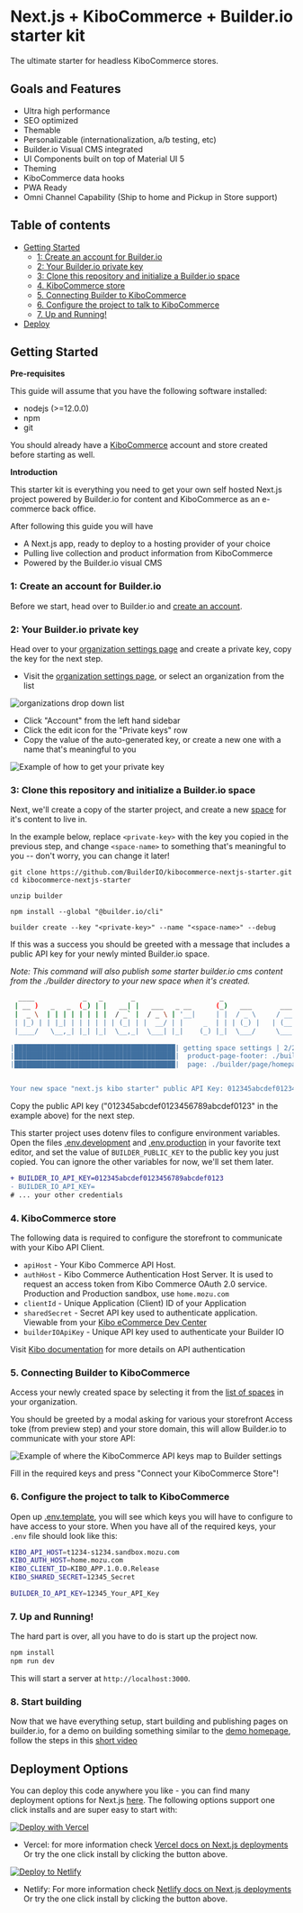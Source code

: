 # Next.js + KiboCommerce + Builder.io starter kit

The ultimate starter for headless KiboCommerce stores.

<!-- Demo live at: [headless.builders](https://headless.builders/) -->

## Goals and Features

- Ultra high performance
- SEO optimized
- Themable
- Personalizable (internationalization, a/b testing, etc)
- Builder.io Visual CMS integrated
- UI Components built on top of Material UI 5
- Theming
- KiboCommerce data hooks
- PWA Ready
- Omni Channel Capability (Ship to home and Pickup in Store support)

## Table of contents

- [Getting Started](#getting-started)
  - [1: Create an account for Builder.io](#1-create-an-account-for-builderio)
  - [2: Your Builder.io private key](#2-your-builderio-private-key)
  - [3: Clone this repository and initialize a Builder.io space](#3-clone-this-repository-and-initialize-a-builderio-space)
  - [4. KiboCommerce store](#4-kibocommerce-store)
  - [5. Connecting Builder to KiboCommerce](#5-connecting-builder-to-kibocommerce)
  - [6. Configure the project to talk to KiboCommerce](#6-configure-the-project-to-talk-to-kibocommerce)
  - [7. Up and Running!](#7-up-and-running)
- [Deploy](#deploy)

<!-- markdown-toc end -->

## Getting Started

**Pre-requisites**

This guide will assume that you have the following software installed:

- nodejs (>=12.0.0)
- npm
- git

You should already have a [KiboCommerce](https://kibocommerce.com/) account and store created before starting as well.

**Introduction**

This starter kit is everything you need to get your own self hosted
Next.js project powered by Builder.io for content and KiboCommerce as an
e-commerce back office.

After following this guide you will have

- A Next.js app, ready to deploy to a hosting provider of your choice
- Pulling live collection and product information from KiboCommerce
- Powered by the Builder.io visual CMS

### 1: Create an account for Builder.io

Before we start, head over to Builder.io and [create an account](https://builder.io/signup).

### 2: Your Builder.io private key

Head over to your [organization settings page](https://builder.io/account/organization?root=true) and create a
private key, copy the key for the next step.

- Visit the [organization settings page](https://builder.io/account/organization?root=true), or select
  an organization from the list

![organizations drop down list](./docs/images/builder-io-organizations.png)

- Click "Account" from the left hand sidebar
- Click the edit icon for the "Private keys" row
- Copy the value of the auto-generated key, or create a new one with a name that's meaningful to you

![Example of how to get your private key](./docs/images/private-key-flow.png)

### 3: Clone this repository and initialize a Builder.io space

Next, we'll create a copy of the starter project, and create a new
[space](https://www.builder.io/c/docs/spaces) for it's content to live
in.

In the example below, replace `<private-key>` with the key you copied
in the previous step, and change `<space-name>` to something that's
meaningful to you -- don't worry, you can change it later!

```
git clone https://github.com/BuilderIO/kibocommerce-nextjs-starter.git
cd kibocommerce-nextjs-starter

unzip builder

npm install --global "@builder.io/cli"

builder create --key "<private-key>" --name "<space-name>" --debug
```

If this was a success you should be greeted with a message that
includes a public API key for your newly minted Builder.io space.

_Note: This command will also publish some starter builder.io cms
content from the ./builder directory to your new space when it's
created._

```bash
  ____            _   _       _                     _                    _   _ 
 | __ )   _   _  (_) | |   __| |   ___   _ __      (_)   ___       ___  | | (_)
 |  _ \  | | | | | | | |  / _` |  / _ \ | '__|     | |  / _ \     / __| | | | |
 | |_) | | |_| | | | | | | (_| | |  __/ | |     _  | | | (_) |   | (__  | | | |
 |____/   \__,_| |_| |_|  \__,_|  \___| |_|    (_) |_|  \___/     \___| |_| |_|
                                                                               
|████████████████████████████████████████| getting space settings | 2/2
|████████████████████████████████████████|  product-page-footer: ./builder/product-page-footer/hammock-footer.json  | 
|████████████████████████████████████████|  page: ./builder/page/homepage.json  | 1/1


Your new space "next.js kibo starter" public API Key: 012345abcdef0123456789abcdef0123
```

Copy the public API key ("012345abcdef0123456789abcdef0123" in the example above) for the next step.

This starter project uses dotenv files to configure environment variables.
Open the files [.env.development](./.env.development) and
[.env.production](./.env.production) in your favorite text editor, and
set the value of `BUILDER_PUBLIC_KEY` to the public key you just copied.
You can ignore the other variables for now, we'll set them later.

```diff
+ BUILDER_IO_API_KEY=012345abcdef0123456789abcdef0123
- BUILDER_IO_API_KEY=
# ... your other credentials
```

### 4. KiboCommerce store

The following data is required to configure the storefront to communicate with your Kibo API Client.

- `apiHost` - Your Kibo Commerce API Host.
- `authHost` - Kibo Commerce Authentication Host Server. It is used to request an access token from Kibo Commerce OAuth 2.0 service. Production and Production sandbox, use `home.mozu.com`
- `clientId` - Unique Application (Client) ID of your Application
- `sharedSecret` - Secret API key used to authenticate application. Viewable from your [Kibo eCommerce Dev Center](https://mozu.com/login)
- `builderIOApiKey` - Unique API key used to authenticate your Builder IO

Visit [Kibo documentation](https://apidocs.kibong-perf.com/?spec=graphql#auth) for more details on API authentication
### 5. Connecting Builder to KiboCommerce

Access your newly created space by selecting it from the [list of spaces](https://builder.io/spaces?root=true)
in your organization.

You should be greeted by a modal asking for various your storefront Access toke (from preview step) and your store domain, this will allow Builder.io to communicate with your store API:

![Example of where the KiboCommerce API keys map to Builder settings](https://cdn.builder.io/api/v1/image/assets%2F1f098a44b17d4df688d2afdc8a10ac7d%2Fc11b870efad943868b244dca7ec91625)

Fill in the required keys and press "Connect your KiboCommerce Store"!

### 6. Configure the project to talk to KiboCommerce

Open up [.env.template](./.env.template), you will see which keys you will have to configure to have access to your store. When you have all of the required keys, your `.env` file should look like this:

```bash
KIBO_API_HOST=t1234-s1234.sandbox.mozu.com
KIBO_AUTH_HOST=home.mozu.com
KIBO_CLIENT_ID=KIBO_APP.1.0.0.Release
KIBO_SHARED_SECRET=12345_Secret

BUILDER_IO_API_KEY=12345_Your_API_Key
```

### 7. Up and Running!

The hard part is over, all you have to do is start up the project now.

```bash
npm install
npm run dev
```

This will start a server at `http://localhost:3000`.

### 8. Start building

Now that we have everything setup, start building and publishing pages on builder.io, for a demo on building something similar to the [demo homepage](https://headless.builders), follow the steps in this [short video](https://www.loom.com/share/9b947acbbf714ee3ac6c319c130cdb85)

## Deployment Options

You can deploy this code anywhere you like - you can find many deployment options for Next.js [here](https://nextjs.org/docs/deployment). The following options support one click installs and are super easy to start with:

[![Deploy with Vercel](https://vercel.com/button)](https://vercel.com/new/git/external?repository-url=https%3A%2F%2Fgithub.com%2FBuilderIO%2Fkibocommerce-nextjs-starter)

- Vercel: for more information check [Vercel docs on Next.js deployments](https://vercel.com/docs/next.js/overview) Or try the one click install by clicking the button above.

[![Deploy to Netlify](https://www.netlify.com/img/deploy/button.svg)](https://app.netlify.com/start/deploy?repository=https://github.com/BuilderIO/kibocommerce-nextjs-starter)

- Netlify: For more information check [Netlify docs on Next.js deployments](https://www.netlify.com/blog/2020/11/30/how-to-deploy-next.js-sites-to-netlify/) Or try the one click install by clicking the button above.
